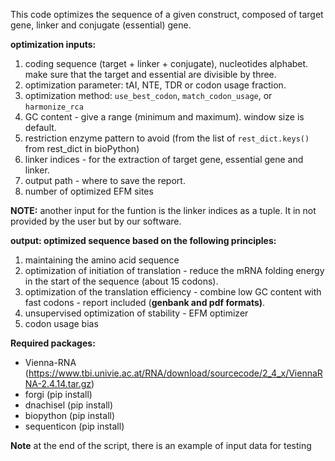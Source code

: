 This code optimizes the sequence of a given construct, composed of target gene, linker and conjugate (essential) gene. 

**optimization inputs:** 
1. coding sequence (target + linker + conjugate), nucleotides alphabet. make sure that the target and essential are divisible by three. 
2. optimization parameter: tAI, NTE, TDR or codon usage fraction. 
3. optimization method: `use_best_codon`, `match_codon_usage`, or `harmonize_rca`
4. GC content - give a range (minimum and maximum). window size is default.  
5. restriction enzyme pattern to avoid (from the list of `rest_dict.keys()` from rest_dict in bioPython)
6. linker indices - for the extraction of target gene, essential gene and linker.  
7. output path - where to save the report. 
8. number of optimized EFM sites

**NOTE:** another input for the funtion is the linker indices as a tuple. It in not provided by the user but by our software. 

**output: optimized sequence based on the following principles:**
1. maintaining the amino acid sequence
2. optimization of initiation of translation - reduce the mRNA folding energy in the start of the sequence (about 15 codons). 
3. optimization of the translation efficiency - combine low GC content with fast codons - report included (**genbank and pdf formats)**.  
4. unsupervised optimization of stability - EFM optimizer 
5. codon usage bias

**Required packages:**  
* Vienna-RNA (https://www.tbi.univie.ac.at/RNA/download/sourcecode/2_4_x/ViennaRNA-2.4.14.tar.gz) 
* forgi (pip install)
* dnachisel (pip install)
* biopython (pip install)
* sequenticon (pip install)

**Note** at the end of the script, there is an example of input data for testing

